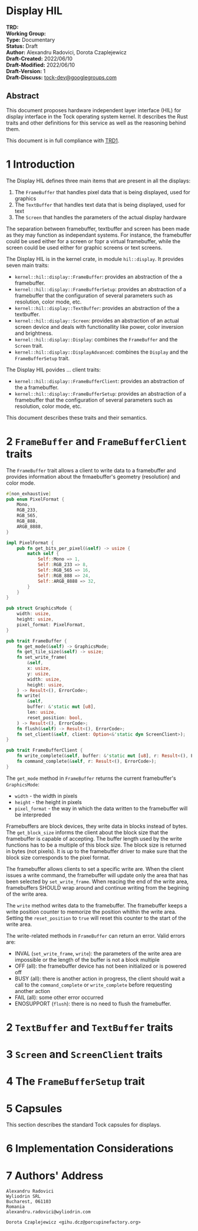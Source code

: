 Display HIL
===========

**TRD:** <br/>
**Working Group:** <br/>
**Type:** Documentary<br/>
**Status:** Draft <br/>
**Author:** Alexandru Radovici, Dorota Czaplejewicz<br/>
**Draft-Created:** 2022/06/10 <br/>
**Draft-Modified:** 2022/06/10 <br/>
**Draft-Version:** 1 <br/>
**Draft-Discuss:** tock-dev@googlegroups.com<br/>

Abstract
-------------------------------

This document proposes hardware independent layer interface (HIL) for 
display interface in the Tock operating system kernel. It describes 
the Rust traits and other definitions for this service as well as the 
reasoning behind them. 

This document is in full compliance with [TRD1](./trd1-trds.md).

1 Introduction
===============================

The Display HIL defines three main items that are present in all the displays:

  1. The `FrameBuffer` that handles pixel data that is being displayed, used for graphics
  2. The `TextBuffer` that handles text data that is being displayed, used for text
  3. The `Screen` that handles the parameters of the actual display hardware

The separation between framebuffer, textbuffer and screen has been made as they may function
as independant systems. For instance, the framebuffer could be used either for a
screen or fopr a virtual framebuffer, while the screen could be used either for
graphic screens or text screens.

The Display HIL is in the kernel crate, in module `hil::display`. It provides seven main
traits:

  * `kernel::hil::display::FrameBuffer`: provides an abstraction of
    the a framebuffer.
  * `kernel::hil::display::FrameBufferSetup`: provides an abstraction
  of a framebuffer that the configuration of several parameters such as
  resolution, color mode, etc.
  * `kernel::hil::display::TextBuffer`: provides an abstraction of
    the a textbuffer.
  * `kernel::hil::display::Screen`: provides an abstraction of an actual
  screen device and deals with functionallity like power, color inversion
  and brightness.
  * `kernel::hil::display::Display`: combines the `FrameBuffer` and 
  the `Screen` trait.
  * `kernel::hil::display::DisplayAdvanced`: combines the `Display` and 
  the `FrameBufferSetup` trait.

The Display HIL povides ... client traits:
  * `kernel::hil::display::FrameBufferClient`: provides an abstraction of
    the a framebuffer.
  * `kernel::hil::display::FrameBufferSetup`: provides an abstraction
  of a framebuffer that the configuration of several parameters such as
  resolution, color mode, etc.

This document describes these traits and their semantics.

2 `FrameBuffer` and `FrameBufferClient` traits
===============================

The `FrameBuffer` trait allows a client to write data to a framebuffer and 
provides information about the frmaebuffer's geometry (resolution) and 
color mode.

```rust
#[non_exhaustive]
pub enum PixelFormat {
    Mono,
    RGB_233,
    RGB_565,
    RGB_888,
    ARGB_8888,
}

impl PixelFormat {
    pub fn get_bits_per_pixel(&self) -> usize {
        match self {
            Self::Mono => 1,
            Self::RGB_233 => 8,
            Self::RGB_565 => 16,
            Self::RGB_888 => 24,
            Self::ARGB_8888 => 32,
        }
    }
}

pub struct GraphicsMode {
    width: usize,
    height: usize,
    pixel_format: PixelFormat,
}

pub trait FrameBuffer {
    fn get_mode(&self) -> GraphicsMode;
    fn get_tile_size(&self) -> usize;
    fn set_write_frame(
        &self,
        x: usize,
        y: usize,
        width: usize,
        height: usize,
    ) -> Result<(), ErrorCode>;
    fn write(
        &self,
        buffer: &'static mut [u8],
        len: usize,
        reset_position: bool,
    ) -> Result<(), ErrorCode>;
    fn flush(&self) -> Result<(), ErrorCode>;
    fn set_client(&self, client: Option<&'static dyn ScreenClient>);
}

pub trait FrameBufferClient {
    fn write_complete(&self, buffer: &'static mut [u8], r: Result<(), ErrorCode>);
    fn command_complete(&self, r: Result<(), ErrorCode>);
}
```

The `get_mode` method in `FrameBuffer` returns the current framebuffer's `GraphicsMode`:
  - `width` - the width in pixels
  - `height` - the height in pixels
  - `pixel_format` - the way in which the data written to the framebuffer will be interpreded

Framebuffers are block devices, they write data in blocks instead of bytes.
The `get_block_size` informs the client about the block size that the
framebuffer is capable of accepting. The buffer length used by the 
write functions has to be a multiple of this block size. The block size
is returned in bytes (not pixels). It is up to the framebuffer driver
to make sure that the block size corresponds to the pixel format.

The framebuffer allows clients to set a specific write are. When the
client issues a write command, the framebuffer will update only the
area that has been selected by `set_write_frame`. When reacing
the end of the write area, framebuffers SHOULD wrap around and continue
writing from the begining of the write area.

The `write` method writes data to the framebuffer. The framebuffer keeps
a write position counter to memorize the position whithin the write area.
Setting the `reset_position` to `true` will reset this counter to the
start of the write area.

The write-related methods in `FrameBuffer` can return an error. Valid errors are:
  - INVAL (`set_write_frame`, `write`): the parameters of the write area are impossible or 
    the length of the buffer is not a block multiple
  - OFF (all): the framebuffer device has not been initialized or is powered off
  - BUSY (all): there is another action in progress, the client should wait a 
    call to the `command_complete` or `write_complete` before requesting another action
  - FAIL (all): some other error occurred
  - ENOSUPPORT (`flush`): there is no need to flush the framebuffer.

2 `TextBuffer` and `TextBuffer` traits
===============================

3 `Screen` and `ScreenClient` traits
===============================

4 The `FrameBufferSetup` trait
==============================

5 Capsules
===============================

This section describes the standard Tock capsules for displays.

6 Implementation Considerations
===============================

7 Authors' Address
=================================
```
Alexandru Radovici
Wyliodrin SRL
Bucharest, 061103
Romania
alexandru.radovici@wyliodrin.com

Dorota Czaplejewicz <gihu.dcz@porcupinefactory.org>
```
